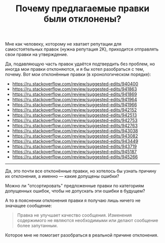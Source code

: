 ﻿---
title: "Почему предлагаемые правки были отклонены?"
se.owner.user_id: 526739
se.owner.display_name: "Chaos_Sower"
se.owner.link: "https://ru.meta.stackoverflow.com/users/526739/chaos-sower"
se.link: "https://ru.meta.stackoverflow.com/questions/14379/%d0%9f%d0%be%d1%87%d0%b5%d0%bc%d1%83-%d0%bf%d1%80%d0%b5%d0%b4%d0%bb%d0%b0%d0%b3%d0%b0%d0%b5%d0%bc%d1%8b%d0%b5-%d0%bf%d1%80%d0%b0%d0%b2%d0%ba%d0%b8-%d0%b1%d1%8b%d0%bb%d0%b8-%d0%be%d1%82%d0%ba%d0%bb%d0%be%d0%bd%d0%b5%d0%bd%d1%8b"
se.question_id: 14379
se.post_type: question
---
<p>Мне как человеку, которому не хватает репутации для самостоятельных правок (нужна репутация 2K), приходится отправлять свои правки на утверждение.</p>
<p>Да, подавляющую часть правок удаётся подтвердить без проблем, но иногда мои правки отклоняются, и я бы хотел разобраться с тем, почему. Вот мои отклонённые правки (в хронологическом порядке):</p>
<ul>
<li><a href="https://ru.stackoverflow.com/review/suggested-edits/940400">https://ru.stackoverflow.com/review/suggested-edits/940400</a></li>
<li><a href="https://ru.stackoverflow.com/review/suggested-edits/941863">https://ru.stackoverflow.com/review/suggested-edits/941863</a></li>
<li><a href="https://ru.stackoverflow.com/review/suggested-edits/941869">https://ru.stackoverflow.com/review/suggested-edits/941869</a></li>
<li><a href="https://ru.stackoverflow.com/review/suggested-edits/941964">https://ru.stackoverflow.com/review/suggested-edits/941964</a></li>
<li><a href="https://ru.stackoverflow.com/review/suggested-edits/941966">https://ru.stackoverflow.com/review/suggested-edits/941966</a></li>
<li><a href="https://ru.stackoverflow.com/review/suggested-edits/942152">https://ru.stackoverflow.com/review/suggested-edits/942152</a></li>
<li><a href="https://ru.stackoverflow.com/review/suggested-edits/942513">https://ru.stackoverflow.com/review/suggested-edits/942513</a></li>
<li><a href="https://ru.stackoverflow.com/review/suggested-edits/942753">https://ru.stackoverflow.com/review/suggested-edits/942753</a></li>
<li><a href="https://ru.stackoverflow.com/review/suggested-edits/942763">https://ru.stackoverflow.com/review/suggested-edits/942763</a></li>
<li><a href="https://ru.stackoverflow.com/review/suggested-edits/943038">https://ru.stackoverflow.com/review/suggested-edits/943038</a></li>
<li><a href="https://ru.stackoverflow.com/review/suggested-edits/943082">https://ru.stackoverflow.com/review/suggested-edits/943082</a></li>
<li><a href="https://ru.stackoverflow.com/review/suggested-edits/943449">https://ru.stackoverflow.com/review/suggested-edits/943449</a></li>
<li><a href="https://ru.stackoverflow.com/review/suggested-edits/943719">https://ru.stackoverflow.com/review/suggested-edits/943719</a></li>
<li><a href="https://ru.stackoverflow.com/review/suggested-edits/945187">https://ru.stackoverflow.com/review/suggested-edits/945187</a></li>
<li><a href="https://ru.stackoverflow.com/review/suggested-edits/945266">https://ru.stackoverflow.com/review/suggested-edits/945266</a></li>
</ul>
<hr />
<p>Да, это почти все отклонённые правки, но хотелось бы узнать причину их отклонения, а именно — какие допущены ошибки?</p>
<p>Можно ли &quot;отсортировать&quot; предложенные правки по категориям допущенных ошибок, чтобы не допускать эти ошибки в будущем?</p>
<p>А то в пояснении отклонения правки я получаю лишь ничего не значащее сообщение:</p>
<blockquote>
<p>Правка не улучшает качество сообщения. Изменения содержимого не являются необходимыми или делают сообщение более запутанным.</p>
</blockquote>
<p>Которое мне не помогает разобраться в реальной причине отклонения.</p>
